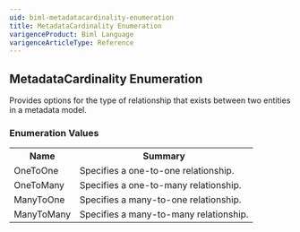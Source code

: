 ```yaml
---
uid: biml-metadatacardinality-enumeration
title: MetadataCardinality Enumeration
varigenceProduct: Biml Language
varigenceArticleType: Reference
---
```


## MetadataCardinality Enumeration<div class="LanguageSummary"><div class ="SummaryItem">Provides options for the type of relationship that exists between two entities in a metadata model.</div></div><div class="EnumValueGroup">### Enumeration Values<table id="EnumValue" class="MemberList"><tbody><tr><th class="MemberNameColumnHeader">Name</th><th class="MemberSummaryColumnHeader">Summary</th></tr><tr class="cd0"><td class="MemberName">OneToOne</td><td class="MemberSummary"><div class ="SummaryItem">Specifies a one-to-one relationship.</div></td></tr><tr class="cd1"><td class="MemberName">OneToMany</td><td class="MemberSummary"><div class ="SummaryItem">Specifies a one-to-many relationship.</div></td></tr><tr class="cd0"><td class="MemberName">ManyToOne</td><td class="MemberSummary"><div class ="SummaryItem">Specifies a many-to-one relationship.</div></td></tr><tr class="cd1"><td class="MemberName">ManyToMany</td><td class="MemberSummary"><div class ="SummaryItem">Specifies a many-to-many relationship.</div></td></tr></tbody></table></div>